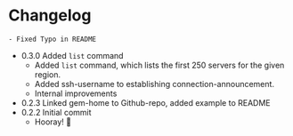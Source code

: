 # Changelog

    - Fixed Typo in README
 - 0.3.0 Added `list` command
    - Added `list` command, which lists the first 250 servers for the given region.
    - Added ssh-username to establishing connection-announcement.
    - Internal improvements
 - 0.2.3 Linked gem-home to Github-repo, added example to README
 - 0.2.2 Initial commit
    - Hooray! :candy:
